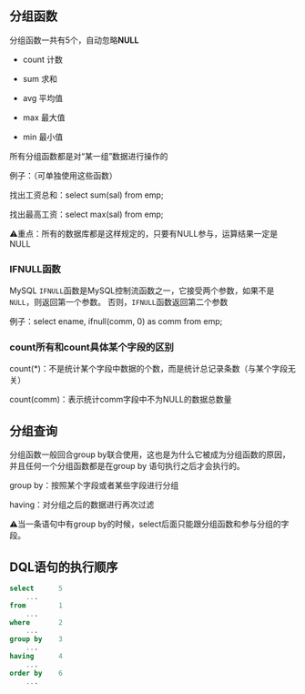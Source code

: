 ## 分组函数

分组函数一共有5个，自动忽略**NULL**

- count 计数

- sum 求和

- avg 平均值

- max 最大值

- min 最小值

所有分组函数都是对“某一组”数据进行操作的

例子：（可单独使用这些函数）

找出工资总和：select sum(sal) from emp;

找出最高工资：select max(sal) from emp;

:warning:重点：所有的数据库都是这样规定的，只要有NULL参与，运算结果一定是NULL

### IFNULL函数

MySQL `IFNULL`函数是MySQL控制流函数之一，它接受两个参数，如果不是`NULL`，则返回第一个参数。 否则，`IFNULL`函数返回第二个参数

例子：select ename, ifnull(comm, 0) as comm from emp;

### count所有和count具体某个字段的区别

count(*)：不是统计某个字段中数据的个数，而是统计总记录条数（与某个字段无关）

count(comm)：表示统计comm字段中不为NULL的数据总数量

## 分组查询

分组函数一般回合group by联合使用，这也是为什么它被成为分组函数的原因，并且任何一个分组函数都是在group by 语句执行之后才会执行的。

group by：按照某个字段或者某些字段进行分组

having：对分组之后的数据进行再次过滤

:warning:当一条语句中有group by的时候，select后面只能跟分组函数和参与分组的字段。

## DQL语句的执行顺序

```sql
select		5
	...
from		1
	...
where		2
	...
group by	3
	...
having		4
	...
order by	6
	...
```

### 